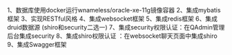 1、数据库使用docker运行wnameless/oracle-xe-11g镜像容器
2、集成mybatis框架
3、实现RESTful风格
4、集成websocket框架
5、集成redis框架
6、集成druid数据源
(shiro和security二选一)
7、集成security权限认证：在QAdmin管理后台集成security
8、集成shiro权限认证 ：在websocket聊天页面中集成shiro
9、集成Swagger框架